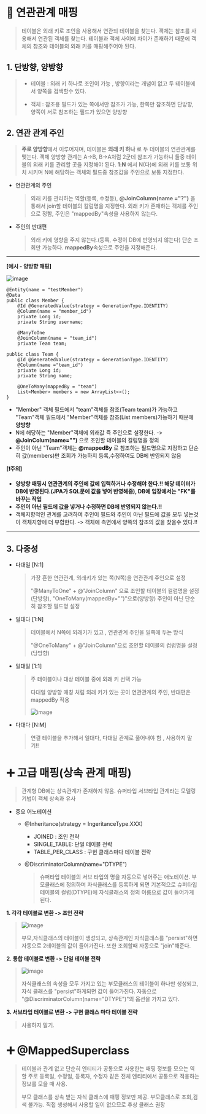 📌 __**연관관계 매핑**__
======================
> 테이블은 외래 키로 조인을 사용해서 연관되 테이블을 찾는다. 객체는 참조를 사용해서 연관된 객체를 찾는다. 
> 테이블과 객체 사이에 차이가 존재하기 때문에 객체의 참조와 테이블의 외래 키를 매핑해주어야 된다.

**1. 단방향, 양방향**
---------------------------
  > - 테이블 : 외래 키 하나로 조인이 가능 , 방향이라는 개념이 없고 두 테이블에서 양쪽을 검색할수 있다.
  > 
  > - 객체 : 참조용 필드가 있는 쪽에서만 참조가 가능, 한쪽만 참조하면 단방향, 양쪽이 서로 참조하는 필드가 있으면 양방향
  
**2. 연관 관계 주인**
-----------------------
   > **주로 양방향**에서 이루어지며, 테이블은 **외래 키 하나** 로 두 테이블의 연관관계를 맺는다.
   > 객체 양방향 관계는 A->B, B->A처럼 2군데 참조가 가능하니 둘중 테이블의 외래 키를 관리할 곳을 지정해야 된다.
   > **1:N** 에서 N(다)에 외래 키를 보통 위치 시키며 N에 해당하는 객체의 필드중 참조값을 주인으로 보통 지정한다.
   
   * 연관관계의 주인
     > 외래 키를 관리하는 역할(등록, 수정등), **@JoinColumn(name ="?")** 을 통해서 join할 테이블의 칼럼명을 지정한다.
     > 외래 키가 존재하는 객체를 주인으로 정함, 주인은 "mappedBy"속성을 사용하지 않는다.

   * 주인의 반대편
     > 외래 키에 영향을 주지 않는다.(등록, 수정이 DB에 반영되지 않는다) 
     > 단순 조회만 가능하다. **mappedBy**속성으로 주인을 지정해준다.
----------------------------------------------
__[예시 - 양방향 매핑]__

![image](https://user-images.githubusercontent.com/96917871/178513956-9ee859ed-02dd-418e-8bb5-2a6ac2f8f397.png)
```
@Entity(name = "testMember")
@Data
public class Member {
    @Id @GeneratedValue(strategy = GenerationType.IDENTITY)
    @Column(name = "member_id")
    private Long id;
    private String username;

    @ManyToOne
    @JoinColumn(name = "team_id")
    private Team team;

public class Team {
    @Id @GeneratedValue(strategy = GenerationType.IDENTITY)
    @Column(name ="team_id")
    private Long id;
    private String name;

    @OneToMany(mappedBy = "team")
    List<Member> members = new ArrayList<>();
}
```   
- "Member" 객체 필드에서 "team"객체를 참조(Team team)가 가능하고 "Team"객체 필드에서 "Member"객체를 참조(List<Member> members)가능하기 때문에 **양방향**
- N에 해당하는 "Member"객체에 외래값 즉 주인으로 설정한다. -> **@JoinColum(name="")** 으로 조인할 테이블의 칼럼명을 정의
- 주인이 아닌 "Team"객체는 **@mappedBy** 로 참조하는 필드명으로 지정하고 단순히 값(members)만 조회가 가능하지 등록,수정하여도 DB에 반영되지 않음  

    
**[❗주의]**
- **양방향 매핑시 연관관계의 주인에 값에 입력하거나 수정해야 한다.!! 해당 데이터가 DB에 반영된다.(JPA가 SQL문에 값을 넣어 반영해줌), DB에 입장에서는 "FK"를 바꾸는 작업**
- **주인이 아닌 필드에 값을 넣거나 수정하면 DB에 반영되지 않는다.!!**
- 객체지향적인 관계를 고려하여 주인이 필드와 주인이 아닌 필드에 값을 모두 넣는것이 객체지향에 더 부합한다. -> 객체에 측면에서 양쪽의 참조의 값을 찾을수 있다.!! 
  
-------------------------------------------------- 
  
**3. 다중성**
--------------------------
   * 다대일 [N:1]
     > 가장 흔한 연관관계, 외래키가 있는 쪽(N쪽)을 연관관계 주인으로 설정
     >
     > "@ManyToOne" + @"JoinColumn" 으로 조인할 테이블의 컬럼명을 설정(단방향), "OneToMany(mappedBy="")"으로(양방향) 주인이 아닌 단순히 참조할 필드명 설정
   
   * 일대다 [1:N]
     > 테이블에서 N쪽에 외래키가 있고 , 연관관계 주인을 일쪽에 두는 방식
     >
     > "@OneToMany" +  @"JoinColumn"으로 조인할 테이블의 컴럼명을 설정(당방향)
   
   * 일대일 [1:1]
     > 주 테이블이나 대상 테이블 중에 외래 키 선택 가능
     > 
     > 다대일 양방향 매칭 처럼 외래 키가 있는 곳이 연관관계의 주인, 반대편은 mappedBy 적용
     >
     > ![image](https://user-images.githubusercontent.com/96917871/178520839-7c206154-deea-440f-b319-1286eea46919.png)

   * 다대다 [N:M]
     > 연결 테이블을 추가해서 일대다, 다대일 관계로 풀어내야 함 , 사용하지 말기!!
  
  
  
➕ __**고급 매핑(상속 관계 매핑)**__
======================
> 관계형 DB에는 상속관계가 존재하지 않음. 슈퍼타입 서브타입 관계라는 모델링 기법이 객체 상속과 유사
* 중요 어노테이션
   * @Inheritance(strategy = IngeritanceType.XXX)
     * JOINED : 조인 전략
     * SINGLE_TABLE: 단일 테이블 전략
     * TABLE_PER_CLASS : 구현 클래스마다 테이블 전략
  
   * @DiscriminatorColumn(name="DTYPE")
     > 슈퍼타입 테이블의 서브 타입의 명을 자동으로 넣어주는 애노테이션. 
     > 부모클래스에 정의하며 자식클래스를 등록하게 되면 기본적으로 슈퍼타입 테이블의 컬럼(DTYPE)에 자식클래스의 정의 이름으로 값이 들어가게 된다. 
  
**1. 각각 테이블로 변환 -> 조인 전략**
  > ![image](https://user-images.githubusercontent.com/96917871/178696288-527a748c-f319-44fe-b8c2-8cbab622ed9e.png)
  > 
  > 부모,자식클래스의 테이블이 생성되고, 상속관계인 자식클래스를 "persist"하면 자동으로 2테이블의 값이 들어가진다. 또한 조회할때 자동으로 "join"해준다. 
    
**2. 통합 테이블로 변환 -> 단일 테이블 전략**
  > ![image](https://user-images.githubusercontent.com/96917871/178701522-b649a72b-5836-4646-9cde-7e3e1216a70c.png)
  > 
  > 자식클래스의 속성을 모두 가지고 있는 부모클래스의 테이블이 하나만 생성되고, 자식 클래스를 "persist"하게되면 값이 들어가진다.
  > 자동으로 "@DiscriminatorColumn(name="DTYPE")"의 옵션을 가지고 있다.
  
**3. 서브타입 테이블로 변환 -> 구현 클래스 마다 테이블 전략**
  > 사용하지 말기.
  

  
➕ __**@MappedSuperclass**__
======================
> 테이블과 관계 없고 단순히 엔티티가 공통으로 사용한는 매핑 정보를 모으는 역할
> 주로 등록일, 수정일, 등록자, 수정자 같은 전체 엔티티에서 공통으로 적용하는 정보를 모을 때 사용.
>
> 부모 클래스를 상속 받는 자식 클래스에 매핑 정보만 제공. 부모클래스로 조회,검색 불가능. 직접 생성해서 사용할 일이 없으므로 추상 클래스 권장
  
  







